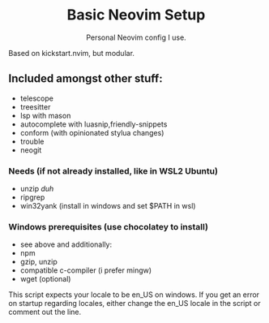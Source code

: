 <h1 align=center>Basic Neovim Setup</h1> 
<p align=center>Personal Neovim config I use.</p>

Based on kickstart.nvim, but modular.

## Included amongst other stuff:

* telescope
* treesitter
* lsp with mason
* autocomplete with luasnip,friendly-snippets
* conform (with opinionated stylua changes)
* trouble
* neogit

### Needs (if not already installed, like in WSL2 Ubuntu)

* unzip *duh* 
* ripgrep
* win32yank (install in windows and set $PATH in wsl)

### Windows prerequisites (use chocolatey to install)

* see above and additionally:
* npm
* gzip, unzip
* compatible c-compiler (i prefer mingw)
* wget (optional)

This script expects your locale to be en_US on windows.
If you get an error on startup regarding locales, either change the en_US locale in the script or comment out the line.
